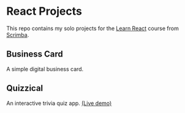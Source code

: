 # React Projects

This repo contains my solo projects for the [Learn React](https://scrimba.com/learn-react) course from [Scrimba](scrimba.com).

## Business Card

A simple digital business card.

## Quizzical

An interactive trivia quiz app. [(Live demo)](https://quizzical-anhtran.netlify.app/)
